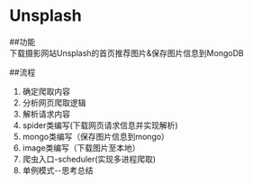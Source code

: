 # Unsplash

##功能  
下载摄影网站Unsplash的首页推荐图片&保存图片信息到MongoDB

##流程  
1. 确定爬取内容
2. 分析网页爬取逻辑
3. 解析请求内容
4. spider类编写(下载网页请求信息并实现解析)
5. mongo类编写（保存图片信息到mongo）
6. image类编写（下载图片至本地）
7. 爬虫入口-scheduler(实现多进程爬取)
8. 单例模式--思考总结
  
  
